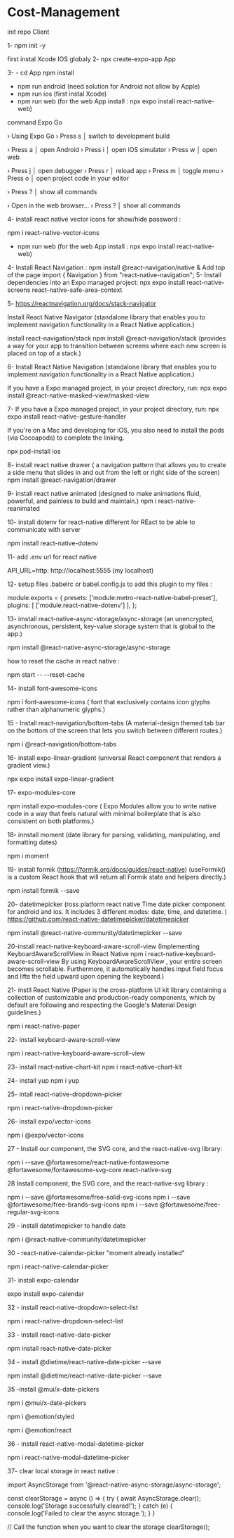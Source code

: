 # Cost-Management


 init repo Client

1- npm init -y

first instal Xcode IOS globaly
2- npx create-expo-app App 



3- - cd App
npm install 



- npm run android (need solution for Android not allow by Apple)
- npm run ios (first instal Xcode)
- npm run web (for the web App install : 
 npx expo install react-native-web)

 command Expo Go

 › Using Expo Go
› Press s │ switch to development build

› Press a │ open Android
› Press i │ open iOS simulator
› Press w │ open web

› Press j │ open debugger
› Press r │ reload app
› Press m │ toggle menu
› Press o │ open project code in your editor

› Press ? │ show all commands

› Open in the web browser...
› Press ? │ show all commands

4- install react native vector icons for show/hide password :

npm i react-native-vector-icons

- npm run web (for the web App install :  npx expo install react-native-web)

4- Install React Navigation :
npm install @react-navigation/native
& Add top of the page
import { Navigation } from "react-native-navigation";
5- Install dependencies into an Expo managed project:
npx expo install react-native-screens react-native-safe-area-context

5- https://reactnavigation.org/docs/stack-navigator

Install React Native Navigator (standalone library that enables you to implement navigation functionality in a React Native application.)



install react-navigation/stack
npm install @react-navigation/stack (provides a way for your app to transition between screens where each new screen is placed on top of a stack.)

6- Install React Native Navigation (standalone library that enables you to implement navigation functionality in a React Native application.)

If you have a Expo managed project, in your project directory, run:
npx expo install @react-native-masked-view/masked-view

7- If you have a Expo managed project, in your project directory, run:
npx expo install react-native-gesture-handler

If you're on a Mac and developing for iOS, you also need to install the pods (via Cocoapods) to complete the linking.

npx pod-install ios

8- install react native drawer ( a navigation pattern that allows you to create a side menu that slides in and out from the left or right side of the screen)
npm install @react-navigation/drawer


9- install react native animated (designed to make animations fluid, powerful, and painless to build and maintain.)
npm i react-native-reanimated

10- install dotenv for react-native different for REact to be able to communicate with server

npm install react-native-dotenv

11- add .env url for react native 

API_URL=http: http://localhost:5555 (my localhost)

12- setup files .babelrc or babel.config.js to add this plugin to my files :

module.exports = {
  presets: ['module:metro-react-native-babel-preset'],
  plugins: [
    ['module:react-native-dotenv']
  ],
};

13- imstall react-native-async-storage/async-storage (an unencrypted, asynchronous, persistent, key-value storage system that is global to the app.)

npm install @react-native-async-storage/async-storage

how to reset the cache in react native :

npm start -- --reset-cache

14- install font-awesome-icons

npm i font-awesome-icons ( font that exclusively contains icon glyphs rather than alphanumeric glyphs.)

15 - Install react-navigation/bottom-tabs (A material-design themed tab bar on the bottom of the screen that lets you switch between different routes.)

npm i @react-navigation/bottom-tabs

16-  install expo-linear-gradient (universal React component that renders a gradient view.)

npx expo install expo-linear-gradient

17-  expo-modules-core

 npm install expo-modules-core (
Expo Modules allow you to write native code in a way that feels natural with minimal boilerplate that is also consistent on both platforms.)

 18- innstall moment (date library for parsing, validating, manipulating, and formatting dates)

npm i moment

 19- install formik (https://formik.org/docs/guides/react-native)
(useFormik() is a custom React hook that will return all Formik state and helpers directly.)

npm install formik --save

20- datetimepicker (ross platform react native Time date picker component for android and ios. It includes 3 different modes: date, time, and datetime. )
https://github.com/react-native-datetimepicker/datetimepicker

npm install @react-native-community/datetimepicker --save

20-install react-native-keyboard-aware-scroll-view (Implementing KeyboardAwareScrollView in React Native
npm i react-native-keyboard-aware-scroll-view
By using KeyboardAwareScrollView , your entire screen becomes scrollable. Furthermore, it automatically handles input field focus and lifts the field upward upon opening the keyboard.)

21- instll React Native (Paper is the cross-platform UI kit library containing a collection of customizable and production-ready components, which by default are following and respecting the Google's Material Design guidelines.)

npm i react-native-paper

22- install keyboard-aware-scroll-view

npm i react-native-keyboard-aware-scroll-view

23- install react-native-chart-kit
 npm i react-native-chart-kit

24- install yup
npm i yup

25- intall react-native-dropdown-picker

npm i react-native-dropdown-picker

26- install expo/vector-icons

npm i @expo/vector-icons

27 - Install our component, the SVG core, and the react-native-svg library:

npm i --save @fortawesome/react-native-fontawesome @fortawesome/fontawesome-svg-core react-native-svg

28 Install component, the SVG core, and the react-native-svg library :

npm i --save @fortawesome/free-solid-svg-icons
npm i --save @fortawesome/free-brands-svg-icons
npm i --save @fortawesome/free-regular-svg-icons


29 - install datetimepicker to handle date 

npm i @react-native-community/datetimepicker

30 - react-native-calendar-picker "moment already installed"

npm i react-native-calendar-picker

31-  install expo-calendar

expo install expo-calendar


32 - install react-native-dropdown-select-list

npm i react-native-dropdown-select-list

33 - install react-native-date-picker

npm install react-native-date-picker

34 -  install @dietime/react-native-date-picker --save

npm install @dietime/react-native-date-picker --save

35 -install   @mui/x-date-pickers

npm i @mui/x-date-pickers

npm i @emotion/styled

npm i @emotion/react

36 - install  react-native-modal-datetime-picker

npm i react-native-modal-datetime-picker

37- clear local storage in react native :

import AsyncStorage from '@react-native-async-storage/async-storage';

const clearStorage = async () => {
  try {
    await AsyncStorage.clear();
    console.log('Storage successfully cleared!');
  } catch (e) {
    console.log('Failed to clear the async storage.');
  }
}

// Call the function when you want to clear the storage
clearStorage();